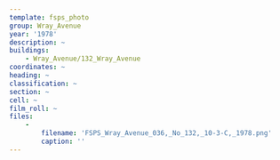 ```yaml
---
template: fsps_photo
group: Wray_Avenue
year: '1978'
description: ~
buildings:
    - Wray_Avenue/132_Wray_Avenue
coordinates: ~
heading: ~
classification: ~
section: ~
cell: ~
film_roll: ~
files:
    -
        filename: 'FSPS_Wray_Avenue_036,_No_132,_10-3-C,_1978.png'
        caption: ''
---
```

